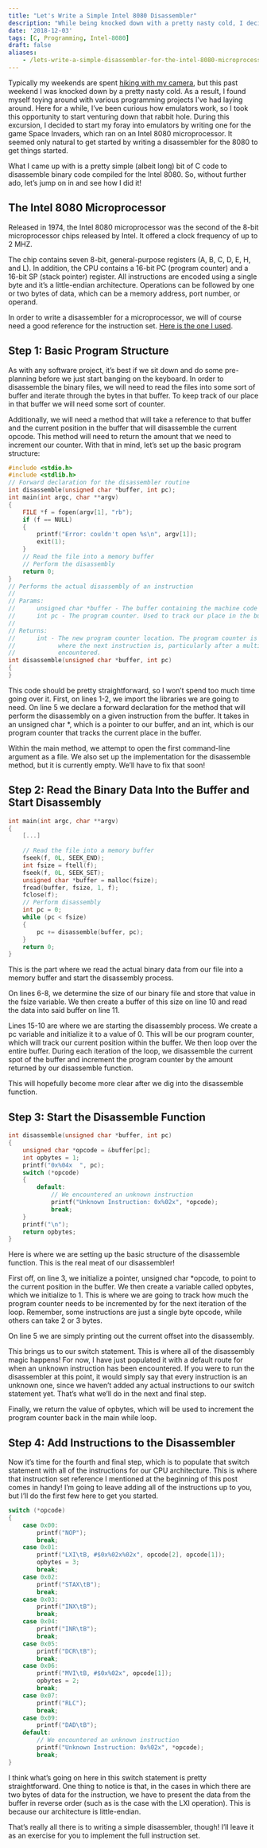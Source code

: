 ```yaml
---
title: "Let's Write a Simple Intel 8080 Disassembler"
description: "While being knocked down with a pretty nasty cold, I decided to start taking a stab at writing an emulator for the Intel 8080 microprocessor. The first step to doing this was coming up with a disassembler for the 8080's architecture. Here's a really simple way we could go about implementing such a thing."
date: '2018-12-03'
tags: [C, Programming, Intel-8080]
draft: false
aliases:
    - /lets-write-a-simple-disassembler-for-the-intel-8080-microprocessor
---
```


Typically my weekends are spent [hiking with my camera](https://serialphotog.com/), but this past weekend I was knocked down by a pretty nasty cold. As a result, I found myself toying around with various programming projects I’ve had laying around. Here for a while, I’ve been curious how emulators work, so I took this opportunity to start venturing down that rabbit hole. During this excursion, I decided to start my foray into emulators by writing one for the game Space Invaders, which ran on an Intel 8080 microprocessor. It seemed only natural to get started by writing a disassembler for the 8080 to get things started.

What I came up with is a pretty simple (albeit long) bit of C code to disassemble binary code compiled for the Intel 8080. So, without further ado, let’s jump on in and see how I did it!

## The Intel 8080 Microprocessor

Released in 1974, the Intel 8080 microprocessor was the second of the 8-bit microprocessor chips released by Intel. It offered a clock frequency of up to 2 MHZ.

The chip contains seven 8-bit, general-purpose registers (A, B, C, D, E, H, and L). In addition, the CPU contains a 16-bit PC (program counter) and a 16-bit SP (stack pointer) register. All instructions are encoded using a single byte and it’s a little-endian architecture. Operations can be followed by one or two bytes of data, which can be a memory address, port number, or operand.

In order to write a disassembler for a microprocessor, we will of course need a good reference for the instruction set. [Here is the one I used](https://pastraiser.com/cpu/i8080/i8080_opcodes.html).

## Step 1: Basic Program Structure

As with any software project, it’s best if we sit down and do some pre-planning before we just start banging on the keyboard. In order to disassemble the binary files, we will need to read the files into some sort of buffer and iterate through the bytes in that buffer. To keep track of our place in that buffer we will need some sort of counter.

Additionally, we will need a method that will take a reference to that buffer and the current position in the buffer that will disassemble the current opcode. This method will need to return the amount that we need to increment our counter. With that in mind, let’s set up the basic program structure:

```c
#include <stdio.h>
#include <stdlib.h>
// Forward declaration for the disassembler routine
int disassemble(unsigned char *buffer, int pc);
int main(int argc, char **argv) 
{
    FILE *f = fopen(argv[1], "rb");
    if (f == NULL)
    {
        printf("Error: couldn't open %s\n", argv[1]);
        exit(1);
    }
    // Read the file into a memory buffer
    // Perform the disassembly
    return 0;
}
// Performs the actual disassembly of an instruction
//
// Params:
//      unsigned char *buffer - The buffer containing the machine code
//      int pc - The program counter. Used to track our place in the buffer
//
// Returns:
//      int - The new program counter location. The program counter is incremented to track
//            where the next instruction is, particularly after a multi-byte instruction is
//            encountered.
int disassemble(unsigned char *buffer, int pc)
{
}
```

This code should be pretty straightforward, so I won’t spend too much time going over it. First, on lines 1-2, we import the libraries we are going to need. On line 5 we declare a forward declaration for the method that will perform the disassembly on a given instruction from the buffer. It takes in an unsigned char *, which is a pointer to our buffer, and an int, which is our program counter that tracks the current place in the buffer.

Within the main method, we attempt to open the first command-line argument as a file. We also set up the implementation for the disassemble method, but it is currently empty. We’ll have to fix that soon!

## Step 2: Read the Binary Data Into the Buffer and Start Disassembly

```c
int main(int argc, char **argv)
{
    [...]
    
    // Read the file into a memory buffer
    fseek(f, 0L, SEEK_END);
    int fsize = ftell(f);
    fseek(f, 0L, SEEK_SET);
    unsigned char *buffer = malloc(fsize);
    fread(buffer, fsize, 1, f);
    fclose(f);
    // Perform disassembly
    int pc = 0;
    while (pc < fsize)
    {
        pc += disassemble(buffer, pc);
    }
    return 0;
}
```

This is the part where we read the actual binary data from our file into a memory buffer and start the disassembly process.

On lines 6-8, we determine the size of our binary file and store that value in the fsize variable. We then create a buffer of this size on line 10 and read the data into said buffer on line 11.

Lines 15-10 are where we are starting the disassembly process. We create a pc variable and initialize it to a value of 0. This will be our program counter, which will track our current position within the buffer. We then loop over the entire buffer. During each iteration of the loop, we disassemble the current spot of the buffer and increment the program counter by the amount returned by our disassemble function.

This will hopefully become more clear after we dig into the disassemble function.

## Step 3: Start the Disassemble Function

```c
int disassemble(unsigned char *buffer, int pc)
{
    unsigned char *opcode = &buffer[pc];
    int opbytes = 1;
    printf("0x%04x  ", pc);
    switch (*opcode)
    {
        default:
            // We encountered an unknown instruction
            printf("Unknown Instruction: 0x%02x", *opcode);
            break;
    }
    printf("\n");
    return opbytes;
}
```

Here is where we are setting up the basic structure of the disassemble function. This is the real meat of our disassembler!

First off, on line 3, we initialize a pointer, unsigned char *opcode, to point to the current position in the buffer. We then create a variable called opbytes, which we initialize to 1. This is where we are going to track how much the program counter needs to be incremented by for the next iteration of the loop. Remember, some instructions are just a single byte opcode, while others can take 2 or 3 bytes.

On line 5 we are simply printing out the current offset into the disassembly.

This brings us to our switch statement. This is where all of the disassembly magic happens! For now, I have just populated it with a default route for when an unknown instruction has been encountered. If you were to run the disassembler at this point, it would simply say that every instruction is an unknown one, since we haven’t added any actual instructions to our switch statement yet. That’s what we’ll do in the next and final step.

Finally, we return the value of opbytes, which will be used to increment the program counter back in the main while loop.

## Step 4: Add Instructions to the Disassembler

Now it’s time for the fourth and final step, which is to populate that switch statement with all of the instructions for our CPU architecture. This is where that instruction set reference I mentioned at the beginning of this post comes in handy! I’m going to leave adding all of the instructions up to you, but I’ll do the first few here to get you started.

```c
switch (*opcode)
{
    case 0x00:
        printf("NOP");
        break;
    case 0x01:
        printf("LXI\tB, #$0x%02x%02x", opcode[2], opcode[1]);
        opbytes = 3;
        break;
    case 0x02:
        printf("STAX\tB");
        break;
    case 0x03:
        printf("INX\tB");
        break;
    case 0x04:
        printf("INR\tB");
        break;
    case 0x05:
        printf("DCR\tB");
        break;
    case 0x06:
        printf("MVI\tB, #$0x%02x", opcode[1]);
        opbytes = 2;
        break;
    case 0x07:
        printf("RLC");
        break;
    case 0x09:
        printf("DAD\tB");
    default:
        // We encountered an unknown instruction
        printf("Unknown Instruction: 0x%02x", *opcode);
        break;
}
```

I think what’s going on here in this switch statement is pretty straightforward. One thing to notice is that, in the cases in which there are two bytes of data for the instruction, we have to present the data from the buffer in reverse order (such as is the case with the LXI operation). This is because our architecture is little-endian.

That’s really all there is to writing a simple disassembler, though! I’ll leave it as an exercise for you to implement the full instruction set.